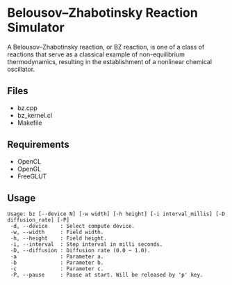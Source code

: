 # Belousov–Zhabotinsky Reaction Simulator

A Belousov–Zhabotinsky reaction, or BZ reaction, is one of a class of reactions that serve as a classical example of non-equilibrium thermodynamics, resulting in the establishment of a nonlinear chemical oscillator.

## Files

- bz.cpp
- bz_kernel.cl
- Makefile

## Requirements

- OpenCL
- OpenGL
- FreeGLUT

## Usage

```
Usage: bz [--device N] [-w width] [-h height] [-i interval_millis] [-D diffusion_rate] [-P]
 -d, --device    : Select compute device.
 -w, --width     : Field width.
 -h, --height    : Field height.
 -i, --interval  : Step interval in milli seconds.
 -D, --diffusion : Diffusion rate (0.0 ~ 1.0).
 -a              : Parameter a.
 -b              : Parameter b.
 -c              : Parameter c.
 -P, --pause     : Pause at start. Will be released by 'p' key.
```